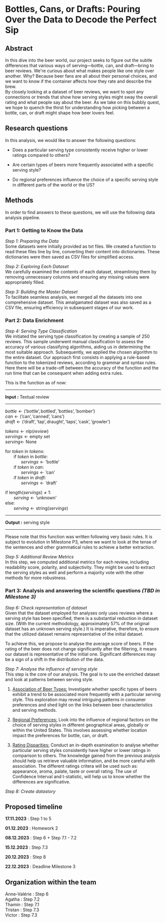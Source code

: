 # Bottles, Cans, or Drafts: Pouring Over the Data to Decode the Perfect Sip

## Abstract
In this dive into the beer world, our project seeks to figure out the subtle differences that various ways of serving—bottle, can, and draft—bring to beer reviews. We're curious about what makes people like one style over another. Why? Because beer fans are all about their personal choices, and we want to know if the container affects how they rate and describe the brew.  
By closely looking at a dataset of beer reviews, we want to spot any connections or trends that show how serving styles might sway the overall rating and what people say about the beer. As we take on this bubbly quest, we hope to quench the thirst for understanding how picking between a bottle, can, or draft might shape how beer lovers feel. 

## Research questions
In this analysis, we would like to answer the following questions:
* Does a particular serving type consistently receive higher or lower ratings compared to others?
  
* Are certain types of beers more frequently associated with a specific serving style?
  
* Do regional preferences influence the choice of a specific serving style in different parts of the world or the US?

## Methods
In order to find answers to these questions, we will use the following data analysis pipeline.

### Part 1: Getting to Know the Data

*Step 1: Preparing the Data*  
Some datasets were initially provided as txt files. We created a function to read these files line by line, converting their content into dictionaries. These dictionaries were then saved as CSV files for simplified access.

*Step 2: Exploring Each Dataset*  
We carefully examined the contents of each dataset, streamlining them by removing unnecessary columns and ensuring any missing values were appropriately filled.

*Step 3: Building the Master Dataset*  
To facilitate seamless analysis, we merged all the datasets into one comprehensive dataset. This amalgamated dataset was also saved as a CSV file, ensuring efficiency in subsequent stages of our work.

### Part 2: Data Enrichment

*Step 4: Serving Type Classification*  
We initiated the serving type classification by creating a sample of 250 reviews. This sample underwent manual classification to assess the accuracy of various classifying algorithms, aiding us in determining the most suitable approach. Subsequently, we applied the chosen algorithm to the entire dataset. Our approach first consists in applying a rule-based function to the tokenized reviews, according to grammar and syntax rules. Here there will be a trade-off between the accuracy of the function and the run time that can be consequent when adding extra rules. 

This is the function as of now:
<hr style="clear:both">

**Input :**  Textual review
<hr style="clear:both">

$bottle \gets (\text{'bottle'}, \text{bottled'}, \text{'bottles'}, \text{'bomber'})$\
$can \gets (\text{'can'}, \text{'canned'}, \text{'cans'})$\
$draft \gets (\text{'draft'}, \text{'tap'}, \text{draught'}, \text{'taps'}, \text{'cask'}, \text{'growler'})$

$tokens \gets \text{nlp}(review)$\
$servings  \gets \text{empty set}$\
$serving \gets$ None

for $token$ in $tokens :$\
&nbsp;&nbsp;&nbsp;&nbsp;&nbsp;&nbsp; if $token$ in $bottle :$\
&nbsp;&nbsp;&nbsp;&nbsp;&nbsp;&nbsp;&nbsp;&nbsp;&nbsp;&nbsp;&nbsp;&nbsp; $servings \gets \text{'bottle'}$\
&nbsp;&nbsp;&nbsp;&nbsp;&nbsp;&nbsp; if $token$ in $can :$\
&nbsp;&nbsp;&nbsp;&nbsp;&nbsp;&nbsp;&nbsp;&nbsp;&nbsp;&nbsp;&nbsp;&nbsp; $servings \gets \text{'can'}$\
&nbsp;&nbsp;&nbsp;&nbsp;&nbsp;&nbsp; if $token$ in $draft :$\
&nbsp;&nbsp;&nbsp;&nbsp;&nbsp;&nbsp;&nbsp;&nbsp;&nbsp;&nbsp;&nbsp;&nbsp; $servings \gets \text{'draft'}$

if $\text{length}(servings) \neq 1:$\
&nbsp;&nbsp;&nbsp;&nbsp;&nbsp;&nbsp; $serving \gets \text{'unknown'}$\
$\text{else}:$\
&nbsp;&nbsp;&nbsp;&nbsp;&nbsp;&nbsp; $serving \gets \text{string}(servings)$
<hr style="clear:both">

**Output :** serving style
<hr style="clear:both">

Please note that this function was written following very basic rules. It is subject to evolution in Milestone P3, where we want to look at the tense of the sentences and other grammatical rules to achieve a better extraction.

*Step 5: Additional Review Metrics*  
In this step, we computed additional metrics for each review, including readability score, polarity, and subjectivity. They might be used to extract the serving styles as well and perform a majority vote with the other methods for more robustness.

### Part 3: Analysis and answering the scientific questions *(TBD in Milestone 3)*

*Step 6: Check representation of dataset*\
Given that the dataset employed for analyses only uses reviews where a serving style has been specified, there is a substantial reduction in dataset size. (With the current methodology, approximately 57% of the original dataset has an unknown serving style.) It is imperative, therefore, to ensure that the utilized dataset remains representative of the initial dataset.

To achieve this, we propose to analyse the average score of beers. If the rating of the beer does not change significantly after the filtering, it means our dataset is representative of the initial one. Significant differences may be a sign of a shift in the distribution of the data.

*Step 7: Analyse the influence of serving style*\
This step is the core of our analysis. The goal is to use the enriched dataset and look at patterns between serving style. 

1. <u>Association of Beer Types:</u> Investigate whether specific types of beers exhibit a trend to be associated more frequently with a particular serving style. This exploration may reveal intriguing patterns in consumer preferences and shed light on the links between beer characteristics and serving methods.

2. <u>Regional Preferences:</u> Look into the influence of regional factors on the choice of serving styles in different geographical areas, globally or within the United States. This involves assessing whether location impact the preferences for bottle, can, or draft.

3. <u>Rating Disparities:</u>
Conduct an in-depth examination to analyse whether particular serving styles consistently have higher or lower ratings in comparison to others. The knowledge gained from the previous analysis should help us retrieve valuable information, and be more careful with association.
The different ratings critera will be used such as: appearance, aroma, palate, taste	or overall rating. The use of Confidence Interval and t-statistic, will help us to know whether the differences are significative.

*Step 8: Create datastory* 

## Proposed timeline

**17.11.2023** : Step 1 to 5

**01.12.2023** : Homework 2

**08.12.2023** : Step 6 + Step 7.1 - 7.2 

**15.12.2023** : Step 7.3

**20.12.2023** : Step 8

**22.12.2023** : Deadline Milestone 3

## Organization within the team
Anne-Valérie :  Step 6\
Agatha :  Step 7.2\
Thamin :  Step 7.1\
Tristan :  Step 7.3\
Victor :  Step 7.3

